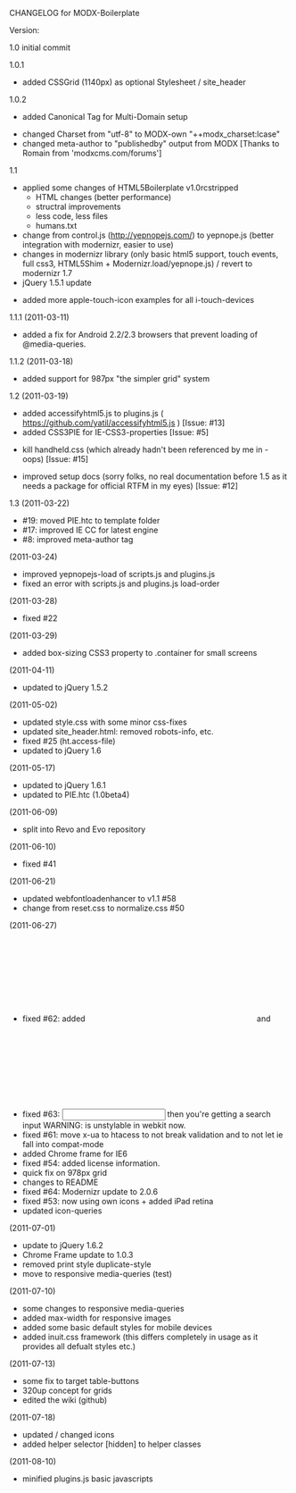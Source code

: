 CHANGELOG for MODX-Boilerplate


Version:

1.0		initial commit

1.0.1		
+ added CSSGrid (1140px) as optional Stylesheet / site_header

1.0.2
+ added Canonical Tag for Multi-Domain setup
* changed Charset from "utf-8" to MODX-own "++modx_charset:lcase"
* changed meta-author to "publishedby" output from MODX
[Thanks to Romain from 'modxcms.com/forums']

1.1
* applied some changes of HTML5Boilerplate v1.0rcstripped
	* HTML changes (better performance)
	* structral improvements 
	- less code, less files
	+ humans.txt
* change from control.js (http://yepnopejs.com/) to yepnope.js (better integration with modernizr, easier to use)
* changes in modernizr library (only basic html5 support, touch events, full css3, HTML5Shim + Modernizr.load/yepnope.js) / revert to modernizr 1.7
* jQuery 1.5.1 update
+ added more apple-touch-icon examples for all i-touch-devices

1.1.1 (2011-03-11)
* added a fix for Android 2.2/2.3 browsers that prevent loading of @media-queries.

1.1.2 (2011-03-18)
+ added support for 987px "the simpler grid" system

1.2 (2011-03-19)
+ added accessifyhtml5.js to plugins.js ( https://github.com/yatil/accessifyhtml5.js ) [Issue: #13]
+ added CSS3PIE for IE-CSS3-properties [Issue: #5]
- kill handheld.css (which already hadn't been referenced by me in <head> - oops) [Issue: #15]
* improved setup docs (sorry folks, no real documentation before 1.5 as it needs a package for official RTFM in my eyes) [Issue: #12]

1.3 (2011-03-22)
* #19: moved PIE.htc to template folder
* #17: improved IE CC for latest engine
* #8: improved meta-author tag

(2011-03-24)
* improved yepnopejs-load of scripts.js and plugins.js
* fixed an error with scripts.js and plugins.js load-order

(2011-03-28)
* fixed #22

(2011-03-29)
+ added box-sizing CSS3 property to .container for small screens

(2011-04-11)
* updated to jQuery 1.5.2

(2011-05-02)
* updated style.css with some minor css-fixes
* updated site_header.html: removed robots-info, etc.
* fixed #25 (ht.access-file)
* updated to jQuery 1.6

(2011-05-17)
* updated to jQuery 1.6.1
* updated to PIE.htc (1.0beta4)

(2011-06-09)
* split into Revo and Evo repository

(2011-06-10)
* fixed #41

(2011-06-21)
* updated webfontloadenhancer to v1.1 #58
* change from reset.css to normalize.css #50

(2011-06-27)
* fixed #62: added <svg> overflow fix for IE9 / Add {cursor:pointer} to <label> / Group <img> and <svg> rules in an 'embedded content' section of CSS file
* fixed #63: <input type=search> then you're getting a search input WARNING: is unstylable in webkit now.
* fixed #61: move x-ua to htacess to not break validation and to not let ie fall into compat-mode
* added Chrome frame for IE6
* fixed #54: added license information. 
* quick fix on 978px grid
* changes to README
* fixed #64: Modernizr update to 2.0.6
* fixed #53: now using own icons + added iPad retina
* updated icon-queries

(2011-07-01)
* update to jQuery 1.6.2
* Chrome Frame update to 1.0.3
* removed print style duplicate-style
* move to responsive media-queries (test)

(2011-07-10)
* some changes to responsive media-queries
* added max-width for responsive images
* added some basic default styles for mobile devices
* added inuit.css framework (this differs completely in usage as it provides all defualt styles etc.)

(2011-07-13)
* some fix to target table-buttons
* 320up concept for grids
* edited the wiki (github)

(2011-07-18)
* updated / changed icons
* added helper selector [hidden] to helper classes

(2011-08-10)
* minified plugins.js basic javascripts